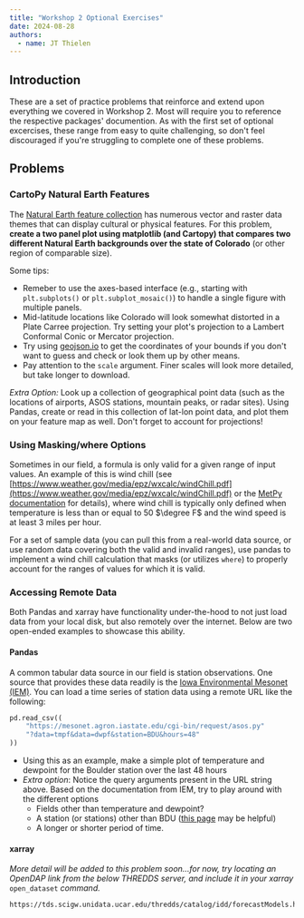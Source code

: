 ```yaml
---
title: "Workshop 2 Optional Exercises"
date: 2024-08-28
authors:
  - name: JT Thielen
---
```


## Introduction

These are a set of practice problems that reinforce and extend upon everything we covered in Workshop 2. Most will require you to reference the respective packages' documention. As with the first set of optional excercises, these range from easy to quite challenging, so don't feel discouraged if you're struggling to complete one of these problems.

## Problems

### CartoPy Natural Earth Features

The [Natural Earth feature collection](https://www.naturalearthdata.com/features/) has numerous vector and raster data themes that can display cultural or physical features. For this problem, **create a two panel plot using matplotlib (and Cartopy) that compares two different Natural Earth backgrounds over the state of Colorado** (or other region of comparable size).

Some tips:

- Remeber to use the axes-based interface (e.g., starting with `plt.subplots()` or `plt.subplot_mosaic()`) to handle a single figure with multiple panels.
- Mid-latitude locations like Colorado will look somewhat distorted in a Plate Carree projection. Try setting your plot's projection to a Lambert Conformal Conic or Mercator projection.
- Try using [geojson.io](https://geojson.io/) to get the coordinates of your bounds if you don't want to guess and check or look them up by other means.
- Pay attention to the `scale` argument. Finer scales will look more detailed, but take longer to download.

*Extra Option:* Look up a collection of geographical point data (such as the locations of airports, ASOS stations, mountain peaks, or radar sites). Using Pandas, create or read in this collection of lat-lon point data, and plot them on your feature map as well. Don't forget to account for projections!

### Using Masking/where Options

Sometimes in our field, a formula is only valid for a given range of input values. An example of this is wind chill (see [https://www.weather.gov/media/epz/wxcalc/windChill.pdf](https://www.weather.gov/media/epz/wxcalc/windChill.pdf) or the [MetPy documentation](https://unidata.github.io/MetPy/latest/api/generated/metpy.calc.windchill.html#metpy.calc.windchill) for details), where wind chill is typically only defined when temperature is less than or equal to 50 $\degree F$ and the wind speed is at least 3 miles per hour.

For a set of sample data (you can pull this from a real-world data source, or use random data covering both the valid and invalid ranges), use pandas to implement a wind chill calculation that masks (or utilizes `where`) to properly account for the ranges of values for which it is valid. 

### Accessing Remote Data

Both Pandas and xarray have functionality under-the-hood to not just load data from your local disk, but also remotely over the internet. Below are two open-ended examples to showcase this ability.

#### Pandas

A common tabular data source in our field is station observations. One source that provides these data readily is the [Iowa Environmental Mesonet (IEM)](https://www.mesonet.agron.iastate.edu/). You can load a time series of station data using a remote URL like the following:

```python
pd.read_csv((
    "https://mesonet.agron.iastate.edu/cgi-bin/request/asos.py"
    "?data=tmpf&data=dwpf&station=BDU&hours=48"
))
```

- Using this as an example, make a simple plot of temperature and dewpoint for the Boulder station over the last 48 hours
- *Extra option*: Notice the query arguments present in the URL string above. Based on the documentation from IEM, try to play around with the different options
    - Fields other than temperature and dewpoint?
    - A station (or stations) other than BDU ([this page](https://www.mesonet.agron.iastate.edu/ASOS/current.phtml?sortcol=ts&network=CO_ASOS&metar=no&sorder=desc&format=html) may be helpful)
    - A longer or shorter period of time.

#### xarray

*More detail will be added to this problem soon...for now, try locating an OpenDAP link from the below THREDDS server, and include it in your xarray* `open_dataset` *command.*

```
https://tds.scigw.unidata.ucar.edu/thredds/catalog/idd/forecastModels.html
```